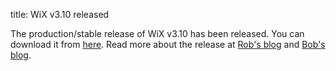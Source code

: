 title: WiX v3.10 released

The production/stable release of WiX v3.10 has been released.
You can download it from <a href="http://wixtoolset.org/releases/v3.10/stable">here</a>.
Read more about the release at <a href="http://robmensching.com/blog/posts/2015/9/7/wix-toolset-v3.10-released/">Rob's blog</a>
and <a href="http://www.joyofsetup.com/2015/09/07/wix-toolset-v3-10-released/">Bob's blog</a>.
